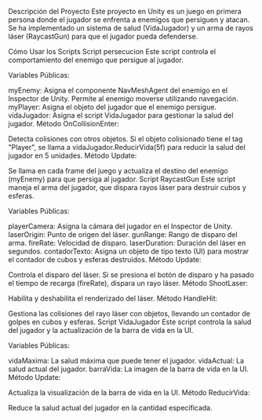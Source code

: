 Descripción del Proyecto
Este proyecto en Unity es un juego en primera persona donde el jugador se enfrenta a enemigos que persiguen y atacan. Se ha implementado un sistema de salud (VidaJugador) y un arma de rayos láser (RaycastGun) para que el jugador pueda defenderse.

Cómo Usar los Scripts
Script persecucion
Este script controla el comportamiento del enemigo que persigue al jugador.

Variables Públicas:

myEnemy: Asigna el componente NavMeshAgent del enemigo en el Inspector de Unity. Permite al enemigo moverse utilizando navegación.
myPlayer: Asigna el objeto del jugador que el enemigo persigue.
vidaJugador: Asigna el script VidaJugador para gestionar la salud del jugador.
Método OnCollisionEnter:

Detecta colisiones con otros objetos. Si el objeto colisionado tiene el tag "Player", se llama a vidaJugador.ReducirVida(5f) para reducir la salud del jugador en 5 unidades.
Método Update:

Se llama en cada frame del juego y actualiza el destino del enemigo (myEnemy) para que persiga al jugador.
Script RaycastGun
Este script maneja el arma del jugador, que dispara rayos láser para destruir cubos y esferas.

Variables Públicas:

playerCamera: Asigna la cámara del jugador en el Inspector de Unity.
laserOrigin: Punto de origen del láser.
gunRange: Rango de disparo del arma.
fireRate: Velocidad de disparo.
laserDuration: Duración del láser en segundos.
contadorTexto: Asigna un objeto de tipo texto (UI) para mostrar el contador de cubos y esferas destruidos.
Método Update:

Controla el disparo del láser. Si se presiona el botón de disparo y ha pasado el tiempo de recarga (fireRate), dispara un rayo láser.
Método ShootLaser:

Habilita y deshabilita el renderizado del láser.
Método HandleHit:

Gestiona las colisiones del rayo láser con objetos, llevando un contador de golpes en cubos y esferas.
Script VidaJugador
Este script controla la salud del jugador y la actualización de la barra de vida en la UI.

Variables Públicas:

vidaMaxima: La salud máxima que puede tener el jugador.
vidaActual: La salud actual del jugador.
barraVida: La imagen de la barra de vida en la UI.
Método Update:

Actualiza la visualización de la barra de vida en la UI.
Método ReducirVida:

Reduce la salud actual del jugador en la cantidad especificada.